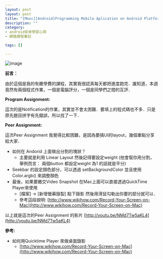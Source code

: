 ```yaml
---
layout: post
layout: post
title: "[Mooc][Android]Programming Mobile Aplication on Android Platform(week5) - 2 Assignments"
description: ""
category: 
- android安卓學習心得
- 網路課程筆記

tags: []

---
```


![image](http://www.evanlin.com/images/2014/Android_ICON.jpg)

**前言：**

由於這個是我的有繳學費的課程，其實我很認真每天都把進度跑完．誰知道，本週竟然有兩個程式作業，一個是電腦評分，一個是同學們之間的互評．


**Program Assignment:**

這次的是Notification的作業，其實並不會太困難．要填上的程式碼也不多．只是原先題目拼字有先錯誤，所以找了一下．


**Peer Assignment:**

這次Peer Assignment 我覺得比較困難，是因為要搞UI的layout，幾個重點分享給大家．

- 如何在 Andorid 上面做出分割的塊狀？
    - 主要就是利用 Linear Layout 然後記得要設定weight (他會幫你用分割，舉例而言： 兩個button 都設定weight 為1 的話就是平分)
- Seekbar 的設定顏色部分，可以透過 setBackgroundColor 並且使用 Color.argb() 來調整顏色
- 最後，如果要繳交Video Snapshot 在Mac上面可以直接透過QuickTime Player來使用
    -  [檔案] -> [新增螢幕錄製] 點下錄影 然後用滑鼠勾勒出你要的部分就可以．
    - 參考這段說明: [http://www.wikihow.com/Record-Your-Screen-on-Mac](http://www.wikihow.com/Record-Your-Screen-on-Mac)
    
    
以上就是這次的Peer Assignment 的影片 [http://youtu.be/NMd7Tw5aKL4](http://youtu.be/NMd7Tw5aKL4)    

**參考:**

- 如何用Quicktime Player 來做桌面錄影
    - [http://www.wikihow.com/Record-Your-Screen-on-Mac](http://www.wikihow.com/Record-Your-Screen-on-Mac)
     
